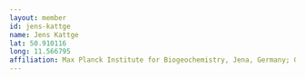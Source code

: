 ```yaml
---
layout: member
id: jens-kattge
name: Jens Kattge
lat: 50.910116
long: 11.566795
affiliation: Max Planck Institute for Biogeochemistry, Jena, Germany; German Centre for Integrative Biodiversity Research (iDiv) Halle-Jena-Leipzig
---
```



